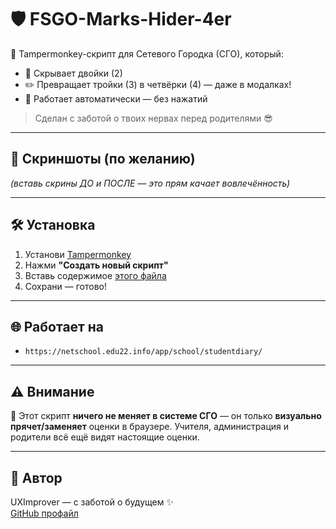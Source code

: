 # 🛡️ FSGO-Marks-Hider-4er

💯 Tampermonkey-скрипт для Сетевого Городка (СГО), который:
- 🔕 Скрывает двойки (2)
- ✏️ Превращает тройки (3) в четвёрки (4) — даже в модалках!
- 🧠 Работает автоматически — без нажатий

> Сделан с заботой о твоих нервах перед родителями 😎

---

## 📸 Скриншоты (по желанию)

*(вставь скрины ДО и ПОСЛЕ — это прям качает вовлечённость)*

---

## 🛠️ Установка

1. Установи [Tampermonkey](https://www.tampermonkey.net/)
2. Нажми **"Создать новый скрипт"**
3. Вставь содержимое [этого файла](./script.user.js)
4. Сохрани — готово!

---

## 🌐 Работает на

- `https://netschool.edu22.info/app/school/studentdiary/`

---

## ⚠️ Внимание

📌 Этот скрипт **ничего не меняет в системе СГО** — он только **визуально прячет/заменяет** оценки в браузере. Учителя, администрация и родители всё ещё видят настоящие оценки.

---

## 🤖 Автор

UXImprover — с заботой о будущем ✨  
[GitHub профайл](https://github.com/UXImprover)  

